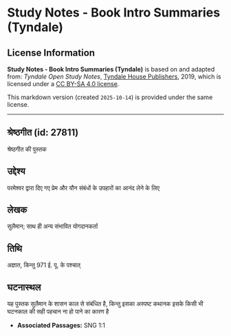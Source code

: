 # Study Notes - Book Intro Summaries (Tyndale)

## License Information

**Study Notes - Book Intro Summaries (Tyndale)** is based on and adapted from: _Tyndale Open Study Notes_, [Tyndale House Publishers](https://tyndaleopenresources.com/), 2019, which is licensed under a [CC BY-SA 4.0 license](https://creativecommons.org/licenses/by-sa/4.0/legalcode.en).

This markdown version (created `2025-10-14`) is provided under the same license.



--------------------------------

## श्रेष्ठगीत (id: 27811)

श्रेष्ठगीत की पुस्तक

उद्देश्य
--------

परमेश्वर द्वारा दिए गए प्रेम और यौन संबंधों के उपहारों का आनंद लेने के लिए

लेखक
----

सुलैमान; साथ ही अन्य संभावित योगदानकर्ता

तिथि
----

अज्ञात, किन्तु 971 ई. पू. के पश्चात्

घटनास्थल
--------

यह पुस्तक सुलैमान के शासन काल से संबंधित है, किन्तु इसका अस्पष्ट कथानक इसके किसी भी घटनकाल की सही पहचान ना हो पाने का कारण है

* **Associated Passages:** SNG 1:1

